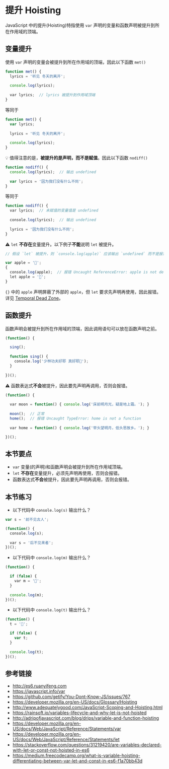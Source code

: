 # 提升 Hoisting

JavaScript 中的提升(Hoisting)特指使用 `var` 声明的变量和函数声明被提升到所在作用域的顶端。

## 变量提升
使用 `var` 声明的变量会被提升到所在作用域的顶端，因此以下函数 `met()`
```javascript
function met() {
  lyrics = '听见 冬天的离开';
 
  console.log(lyrics);
 
  var lyrics;  // lyrics 被提升到作用域顶端
}
```
等同于
```javascript
function met() {
  var lyrics;
  
  lyrics = '听见 冬天的离开';
 
  console.log(lyrics);
}
```
💡 值得注意的是，**被提升的是声明，而不是赋值**。因此以下函数 `nodiff()`
```javascript
function nodiff() {
  console.log(lyrics);  // 输出 undefined
  
  var lyrics = '因为我们没有什么不同';
}
```
等同于
```javascript
function nodiff() {
  var lyrics;  // 未赋值的变量值是 undefined
  
  console.log(lyrics);  // 输出 undefined
  
  lyrics = '因为我们没有什么不同';
}
```

⚠️ `let` **不存在**变量提升。以下例子**不能**说明 `let` 被提升。
```javascript
// 假设 `let` 被提升，则 `console.log(apple)` 应该输出 `undefined` 而不是报错。

var apple = '🍎';
{
  console.log(apple);  // 报错 Uncaught ReferenceError: apple is not defined
  let apple = '🍏';
}
```
`{}` 中的 `apple` 声明屏蔽了外部的 `apple`，但 `let` 要求先声明再使用，因此报错。详见 [Temporal Dead Zone](https://developer.mozilla.org/en-US/docs/Web/JavaScript/Reference/Statements/let#Temporal_dead_zone_and_errors_with_let)。


## 函数提升
函数声明会被提升到所在作用域的顶端，因此调用语句可以放在函数声明之前。
```javascript
(function() {

  sing();
  
  function sing() {
    console.log('少林功夫好耶 真好耶🎸');
  }
  
})();
```
⚠️ 函数表达式**不会**被提升，因此要先声明再调用，否则会报错。
```javascript
(function() {
  
  var moon = function() { console.log('床前明月光，疑是地上霜。'); }
  
  moon();  // 正常
  home();  // 报错 Uncaught TypeError: home is not a function
  
  var home = function() { console.log('举头望明月，低头思故乡。'); }

})();
```

## 本节要点
* `var` 变量(的声明)和函数声明会被提升到所在作用域顶端。
* `let` **不存在**变量提升，必须先声明再使用，否则会报错。
* 函数表达式**不会**被提升，因此要先声明再调用，否则会报错。

## 本节练习
* 以下代码中 `console.log(s)` 输出什么？
```javascript
var s = '前不见古人';

(function() {
  console.log(s);
  
  var s = '后不见来者';
})();
```
* 以下代码中 `console.log(m)` 输出什么？
```javascript
(function() {

  if (false) {
    var m = '🚫';
  }
  
  console.log(m);
})();
```

* 以下代码中 `console.log(t)` 输出什么？
```javascript
(function() {
  t = '🐯';

  if (false) {
    var t;
  }
  
  console.log(t);
})();
```

## 参考链接
* http://es6.ruanyifeng.com
* https://javascript.info/var
* https://github.com/getify/You-Dont-Know-JS/issues/767
* https://developer.mozilla.org/en-US/docs/Glossary/Hoisting
* http://www.adequatelygood.com/JavaScript-Scoping-and-Hoisting.html
* https://rainsoft.io/variables-lifecycle-and-why-let-is-not-hoisted
* http://adripofjavascript.com/blog/drips/variable-and-function-hoisting
* https://developer.mozilla.org/en-US/docs/Web/JavaScript/Reference/Statements/var
* https://developer.mozilla.org/en-US/docs/Web/JavaScript/Reference/Statements/let
* https://stackoverflow.com/questions/31219420/are-variables-declared-with-let-or-const-not-hoisted-in-es6
* https://medium.freecodecamp.org/what-is-variable-hoisting-differentiating-between-var-let-and-const-in-es6-f1a70bb43d

